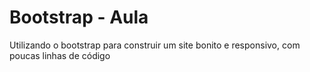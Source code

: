 # Bootstrap - Aula
Utilizando o bootstrap para construir um site bonito e responsivo, com poucas linhas de código
